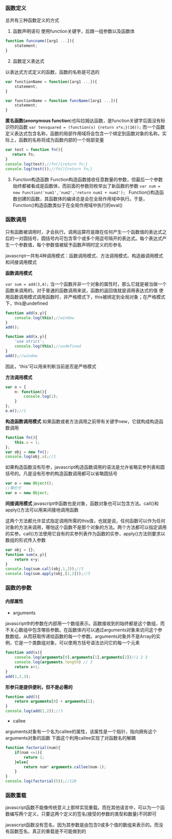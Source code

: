 ### 函数定义

总共有三种函数定义的方式
1. 函数声明语句 使用function关键字，后跟一组参数以及函数体
```javascript
function funcname([arg1 ...]){
    statement;
}
```
2. 函数定义表达式

以表达式方式定义的函数，函数的名称是可选的
```javascript
var functionName = function([arg1 ...]){
    statement;
}

var functionName = function funcName([arg1 ...]){
    statement;
}
```
**匿名函数(anonymous function**)也叫拉姆达函数，是function关键字后面没有标识符的函数
`var tensquared = (function(x) {return x*x;}(10));`
而一个函数定义表达式包含名称，函数的局部作用域将会包含一个绑定到函数对象的名称。实际上，函数的名称将成为函数内部的一个局部变量

```javascript
var test = function fn(){
   return fn;
}
console.log(test);//fn(){return fn;}
console.log(test());//fn(){return fn;}
```
3. Function构造函数
Function构造函数接收任意数量的参数，但最后一个参数始终都被看成是函数体，而前面的参数则枚举出了新函数的参数
`var sum = new Function('num1','num2','return num1 + num2');
`
Function()构造函数创建的函数，其函数体的编译总是会在全局作用域中执行。于是，Function()构造函数类似于在全局作用域中执行的eval()

### 函数调用

只有函数被调用时，才会执行。调用运算符是跟在任何产生一个函数值的表达式之后的一对圆括号，圆括号内可包含零个或多个用逗号隔开的表达式。每个表达式产生一个参数值，每个参数值被赋予函数声明时定义的形参名

javascript一共有4种调用模式：函数调用模式、方法调用模式、构造器调用模式和间接调用模式

**函数调用模式**

`var sum = add(3,4);`
当一个函数并非一个对象的属性时，那么它就是被当做一个函数来调用的。对于普通的函数调用来说，函数的返回值就是调用表达式的值
使用函数调用模式调用函数时，非严格模式下，this被绑定到全局对象；在严格模式下，this是undefined
```javascript
function add(x,y){
    console.log(this);//window
}
add();
```
```javascript
function add(x,y){
    'use strict';
    console.log(this);//undefined
}
add();//window
```
因此，'this'可以用来判断当前是否是严格模式

**方法调用模式**
```javascript
var o = {
    m: function(){
        console.log(1);
    }
};
o.m();//1
```

**构造函数调用模式**
如果函数或者方法调用之前带有关键字new，它就构成构造函数调用
```javascript
function fn(){
    this.a = 1;
};
var obj = new fn();
console.log(obj.a);//1
```
如果构造函数没有形参，javascript构造函数调用的语法是允许省略实参列表和圆括号的。凡是没有形参的构造函数调用都可以省略圆括号
```javascript
var o = new Object();
//等价于
var o = new Object;
```
**间接调用模式**
javascript中函数也是对象，函数对象也可以包含方法。call()和apply()方法可以用来间接地调用函数

这两个方法都允许显式指定调用所需的this值，也就是说，任何函数可以作为任何对象的方法来调用，哪怕这个函数不是那个对象的方法。两个方法都可以指定调用的实参。call()方法使用它自有的实参列表作为函数的实参，apply()方法则要求以数组的形式传入参数
```javascript
var obj = {};
function sum(x,y){
    return x+y;
}
console.log(sum.call(obj,1,2));//3
console.log(sum.apply(obj,[1,2]));//3

```

### 函数的参数

#### 内部属性
- arguments

javascript中的参数在内部用一个数组表示。函数接收到的始终都是这个数组，而不关心数组中包含哪些参数。在函数体内可以通过arguments对象来访问这个参数数组，从而获取传递给函数的每一个参数。arguments对象并不是Array的实例，它是一个类数组对象，可以使用方括号语法访问它的每一个元素

```javascript
function add(x){
    console.log(arguments[0],arguments[1],arguments[2])//1 2 3
    console.log(arguments.length) // 3
    return x+1;
}
add(1,2,3);
```
**形参只是提供便利，但不是必需的**
```javascript
function add(){
    return arguments[0] + arguments[1];
}
console.log(add(1,2));//3
```

- callee

arguments对象有一个名为callee的属性，该属性是一个指针，指向拥有这个arguments对象的函数
 下面这个利用callee实现了对函数名的解耦

```javascript
function factorial(num){
    if(num <=1){
        return 1;
    }else{
        return num* arguments.callee(num-1);
    }
}
console.log(factorial(5));//120
```

### 函数重载

javascript函数不能像传统意义上那样实现重载。而在其他语言中，可以为一个函数编写两个定义，只要这两个定义的签名(接受的参数的类型和数量)不同即可

javascript函数没有签名，因为其参数是由包含0或多个值的数组来表示的。而没有函数签名，真正的重载是不可能做到的
